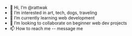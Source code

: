 - 👋 Hi, I’m @rattwak
- 👀 I’m interested in art, tech, dogs, traveling
- 🌱 I’m currently learning web development
- 💞️ I’m looking to collaborate on beginner web dev projects
- 📫 How to reach me -- message me

<!---
rattwak/rattwak is a ✨ special ✨ repository because its `README.md` 
--->
